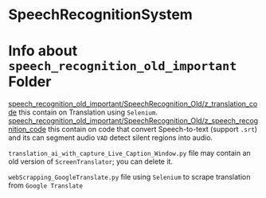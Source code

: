 # SpeechRecognitionSystem

# Info about `speech_recognition_old_important` Folder


[speech_recognition_old_important/SpeechRecognition_Old/z_translation_code](./speech_recognition_old_important/SpeechRecognition_Old/z_translation_code) this contain on Translation using `Selenium`.
[speech_recognition_old_important/SpeechRecognition_Old/z_speech_recognition_code](./speech_recognition_old_important/SpeechRecognition_Old/z_speech_recognition_code) this contain on code that convert Speech-to-text (support `.srt`) and its can segment audio `VAD` detect silent regions into audio.


`translation_ai_with_capture_Live_Caption_Window.py` file may contain an old version of `ScreenTranslator`; you can delete it.


`webScrapping_GoogleTranslate.py` file using `Selenium` to scrape translation from `Google Translate`
